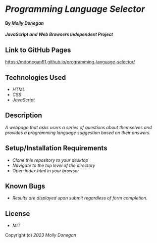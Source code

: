 # _Programming Language Selector_

#### By _**Molly Donegan**_

#### _JavaScript and Web Browsers Independent Project_

## Link to GitHub Pages

https://mdonegan91.github.io/programming-language-selector/

## Technologies Used

* _HTML_
* _CSS_
* _JavaScript_

## Description

_A webpage that asks users a series of questions about themselves and provides a programming language suggestion based on their answers._

## Setup/Installation Requirements

* _Clone this repository to your desktop_
* _Navigate to the top level of the directory_
* _Open index.html in your browser_

## Known Bugs

* _Results are displayed upon submit regardless of form completion._

## License

* _MIT_

Copyright (c) _2023_ _Molly Donegan_
